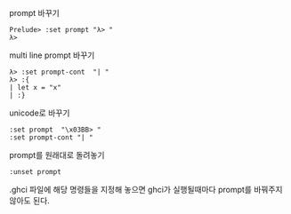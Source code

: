 prompt 바꾸기
```
Prelude> :set prompt "λ> "
λ> 
```
multi line prompt 바꾸기
```
λ> :set prompt-cont  "| "
λ> :{
| let x = "x"
| :}
```

unicode로 바꾸기

```
:set prompt  "\x03BB> "
:set prompt-cont "| "
```

prompt를 원래대로 돌려놓기
```
:unset prompt
```

.ghci 파일에 해당 명령들을 지정해 놓으면 ghci가 실행될때마다 prompt를 바꿔주지 않아도 된다.